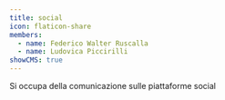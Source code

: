 ```yaml
---
title: social
icon: flaticon-share
members:
  - name: Federico Walter Ruscalla
  - name: Ludovica Piccirilli
showCMS: true
---
```


Si occupa della comunicazione sulle piattaforme social
